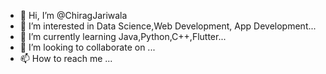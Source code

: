 - 👋 Hi, I’m @ChiragJariwala
- 👀 I’m interested in Data Science,Web Development, App Development...
- 🌱 I’m currently learning Java,Python,C++,Flutter...
- 💞️ I’m looking to collaborate on ...
- 📫 How to reach me ...

<!---
ChiragJariwala/ChiragJariwala is a ✨ special ✨ repository because its `README.md` (this file) appears on your GitHub profile.
You can click the Preview link to take a look at your changes.
--->

